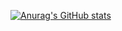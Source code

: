 [![Anurag's GitHub stats](https://github-readme-stats.vercel.app/api?username=jumboman32)](https://github.com/anuraghazra/github-readme-stats)
